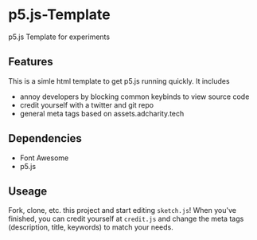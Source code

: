 # p5.js-Template
p5.js Template for experiments

## Features
This is a simle html template to get p5.js running quickly. It includes
* annoy developers by blocking common keybinds to view source code
* credit yourself with a twitter and git repo
* general meta tags based on assets.adcharity.tech

## Dependencies
* Font Awesome
* p5.js

## Useage
Fork, clone, etc. this project and start editing `sketch.js`! When you've finished, you can credit yourself at `credit.js` and change the meta tags (description, title, keywords) to match your needs.